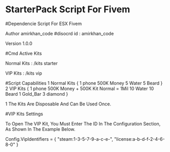 # StarterPack Script For Fivem

#Dependencie
Script For ESX Fivem

Author amirkhan_code #disocrd id : amirkhan_code

Version 1.0.0 

#Cmd Active Kits

Normal Kits : /kits starter

VIP Kits : /kits vip

#Script Capabilities
1 Normal Kits {
    1 phone
    500K Money
    5 Water
    5 Beard
}
2 VIP Kits {
    1 phone
    500K Money + 500K Kit Normal = 1Mil
    10 Water
    10 Beard
    1 Gold_Bar
    3 diamond
}

1 The Kits Are Disposable And Can Be Used Once.

#VIP Kits Settings

To Open The VIP Kit, You Must Enter The ID In The Configuration Section, As Shown In The Example Below.

Config.VipIdentifiers = {
    "steam:1-3-5-7-9-a-c-e-",
    "license:a-b-d-f-2-4-6-8-0"
}
